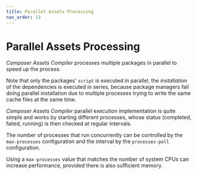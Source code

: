 ```yaml
---
title: Parallel Assets Processing
nav_order: 13
---
```


# Parallel Assets Processing

_Composer Assets Compiler_ processes multiple packages in parallel to speed up the process.

Note that only the packages' `script` is executed in parallel, the _installation_ of the dependencies is executed in series, because package managers fail doing parallel installation due to multiple processes trying to write the same cache files at the same time.

_Composer Assets Compiler_ parallel execution implementation is quite simple and works by starting different processes, whose status (completed, failed, running) is then checked at regular intervals.

The number of processes that run concurrently can be controlled by the `max-processes` configuration and the interval by the `processes-poll` configuration.

Using a `max-processes` value that matches the number of system CPUs can increase performance, provided there is also sufficient memory.
